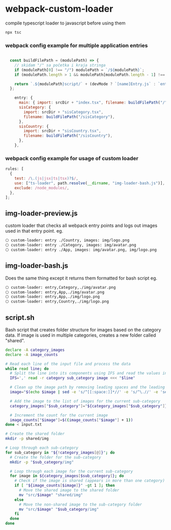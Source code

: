 # webpack-custom-loader

compile typescript loader to javascript before using them

```typescript
npx tsc
```

### webpack config example for multiple application entries

```javascript

  const buildFilePath = (modulePath) => {
    // skidam "/" sa početka i kraja stringa
    if (modulePath[0] !== "/") modulePath = `/${modulePath}`;
    if (modulePath.length > 1 && modulePath[modulePath.length - 1] !== "/") modulePath = `${modulePath}/`;

    return `.${modulePath}script/` + (devMode ? `[name]Entry.js` : `entry.[contenthash].js`);
  };

    entry: {
      main: { import: srcDir + "index.tsx", filename: buildFilePath("/") },
      sisCategory: {
        import: srcDir + "sisCategory.tsx",
        filename: buildFilePath("/sisCategory"),
      },
      sisCountry: {
        import: srcDir + "sisCountry.tsx",
        filename: buildFilePath("/sisCountry"),
      },
    },

```

### webpack config example for usage of custom loader

```javascript
rules: [
  {
    test: /\.(js|jsx|ts|tsx)?$/,
    use: ["ts-loader", path.resolve(__dirname, "img-loader-bash.js")],
    exclude: /node_modules/,
  },
];
```

## img-loader-preview.js

custom loader that checks all webpack entry points and logs out images used in that entry point.
eg.

```bash
⬡ custom-loader: entry ./Country, images: img/logo.png
⬡ custom-loader: entry ./Category, images: img/avatar.png
⬡ custom-loader: entry ./App, images: img/avatar.png, img/logo.png
```

## img-loader-bash.js

Does the same thing except it returns them formatted for bash script
eg.

```bash
⬡ custom-loader: entry,Category,./img/avatar.png
⬡ custom-loader: entry,App,./img/avatar.png
⬡ custom-loader: entry,App,./img/logo.png
⬡ custom-loader: entry,Country,./img/logo.png
```

## script.sh

Bash script that creates folder structure for images based on the category data. If image is used in multiple categories, creates a new folder called "shared".

```bash
declare -A category_images
declare -A image_counts

# Read each line of the input file and process the data
while read line; do
  # Split the line into its components using IFS and read the values into variables
  IFS=',' read -r category sub_category image <<< "$line"

  # Clean up the image path by removing leading spaces and the leading dot
  image="$(echo $image | sed -e 's/^[[:space:]]*//' -e 's/^\.//' -e 's#//#/#g')"

  # Add the image to the list of images for the current sub-category
  category_images["$sub_category"]="${category_images["$sub_category"]} $image"

  # Increment the count for the current image
  image_counts["$image"]=$((image_counts["$image"] + 1))
done < input.txt

# Create the shared folder
mkdir -p shared/img

# Loop through each sub-category
for sub_category in "${!category_images[@]}"; do
  # Create the folder for the sub-category
  mkdir -p "$sub_category/img"

  # Loop through each image for the current sub-category
  for image in ${category_images[$sub_category]}; do
    # Check if the image is shared (appears in more than one category)
    if [ "${image_counts[$image]}" -gt 1 ]; then
      # Move the shared image to the shared folder
      mv "src/$image" "shared/img"
    else
      # Move the non-shared image to the sub-category folder
      mv "src/$image" "$sub_category/img"
    fi
  done
done
```
